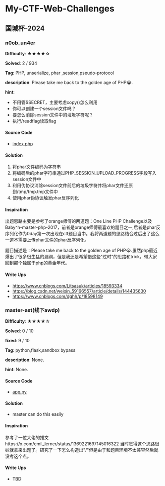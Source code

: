 # My-CTF-Web-Challenges
## 国城杯-2024

### n0ob_un4er

**Difficulty**: ★★★★☆

**Solved**: 2 / 934

**Tag**: PHP, unserialize, phar ,session,pseudo-protocol

**description**: Please take me back to the golden age of PHP😭.

**hint**: 

- 不用管$SECRET，主要考虑copy()怎么利用
- 你可以创建一个session文件吗？
- 要怎么消除session文件中的垃圾字符呢？
- 执行/readflag读取flag

#### Source Code

- [index.php](https://github.com/litsasuk/My-CTF-Web-Challenges/blob/main/国城杯-2024/n0ob_un4er/html/index.php)

#### Solution

1. 将phar文件编码为字符串
2. 将编码后的phar字符串通过PHP_SESSION_UPLOAD_PROGRESS字段写入session文件中
3. 利用伪协议消除session文件前后的垃圾字符并将phar文件还原到/tmp/tmp.tmp文件中
4. 使用phar伪协议触发phar反序列化

#### Inspiration

出题思路主要是参考了orange师傅的两道题：One Line PHP Challenge以及Baby^h-master-php-2017，前者是orange师傅最喜欢的题目之一,后者是phar反序列化作为0day第一次出现在ctf题目当中。我将两道题的思路结合过后出了这么一道不需要上传phar文件的phar反序列化。

题目描述是：Please take me back to the golden age of PHP😭.虽然php最近爆出了很多很生猛的漏洞，但是我还是希望借这些"过时"的思路和trick，带大家回到那个独属于php的黄金年代。

#### Write Ups

- https://www.cnblogs.com/Litsasuk/articles/18593334
- https://blog.csdn.net/weixin_59166557/article/details/144435630
- https://www.cnblogs.com/dghh/p/18598149

### master-ast(线下awdp)

**Difficulty**: ★★★★☆

**Solved**: 0 / 10

**fixed**: 9 / 10

**Tag**: python,flask,sandbox bypass

**description**: None.

**hint**: None.

#### Source Code

- [app.py](https://github.com/litsasuk/My-CTF-Web-Challenges/blob/main/国城杯-2024/master_ast(awdp)/app.py)

#### Solution

- master can do this easily

#### Inspiration

参考了一位大佬的推文https://x.com/emil_lerner/status/1369221697145016322
当时觉得这个思路很妙就拿来出题了。研究了一下怎么构造出"/"但是由于和题目环境不太兼容然后就没考这个点。

#### Write Ups

- TBD
